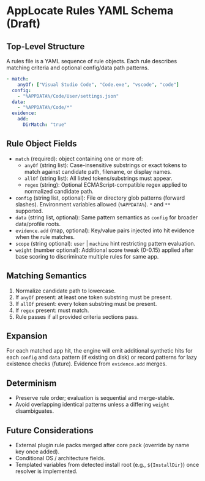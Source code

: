 # AppLocate Rules YAML Schema (Draft)

## Top-Level Structure
A rules file is a YAML sequence of rule objects. Each rule describes matching criteria and optional config/data path patterns.

```yaml
- match:
    anyOf: ["Visual Studio Code", "Code.exe", "vscode", "code"]
  config:
    - "%APPDATA%/Code/User/settings.json"
  data:
    - "%APPDATA%/Code/*"
  evidence:
    add:
      DirMatch: "true"
```

## Rule Object Fields
- `match` (required): object containing one or more of:
  - `anyOf` (string list): Case-insensitive substrings or exact tokens to match against candidate path, filename, or display names.
  - `allOf` (string list): All listed tokens/substrings must appear.
  - `regex` (string): Optional ECMAScript-compatible regex applied to normalized candidate path.
- `config` (string list, optional): File or directory glob patterns (forward slashes). Environment variables allowed (`%APPDATA%`). `*` and `**` supported.
- `data` (string list, optional): Same pattern semantics as `config` for broader data/profile roots.
- `evidence.add` (map, optional): Key/value pairs injected into hit evidence when the rule matches.
- `scope` (string optional): `user` | `machine` hint restricting pattern evaluation.
- `weight` (number optional): Additional score tweak (0-0.15) applied after base scoring to discriminate multiple rules for same app.

## Matching Semantics
1. Normalize candidate path to lowercase.
2. If `anyOf` present: at least one token substring must be present.
3. If `allOf` present: every token substring must be present.
4. If `regex` present: must match.
5. Rule passes if all provided criteria sections pass.

## Expansion
For each matched app hit, the engine will emit additional synthetic hits for each `config` and `data` pattern (if existing on disk) or record patterns for lazy existence checks (future). Evidence from `evidence.add` merges.

## Determinism
- Preserve rule order; evaluation is sequential and merge-stable.
- Avoid overlapping identical patterns unless a differing `weight` disambiguates.

## Future Considerations
- External plugin rule packs merged after core pack (override by name key once added).
- Conditional OS / architecture fields.
- Templated variables from detected install root (e.g., `${InstallDir}`) once resolver is implemented.
